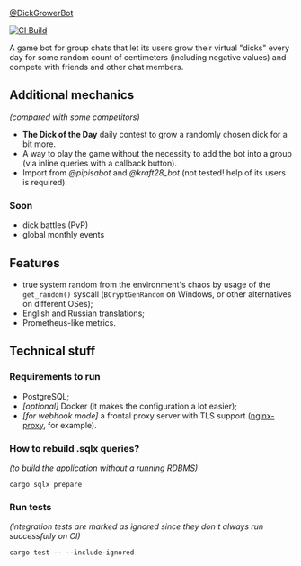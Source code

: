 [@DickGrowerBot](https://t.me/DickGrowerBot)

[![CI Build](https://github.com/kozalosev/DickGrowerBot/actions/workflows/ci-build.yaml/badge.svg?branch=main&event=push)](https://github.com/kozalosev/DickGrowerBot/actions/workflows/ci-build.yaml)

A game bot for group chats that let its users grow their virtual "dicks" every day for some random count of centimeters (including negative values) and compete with friends and other chat members.

Additional mechanics
--------------------
_(compared with some competitors)_

* **The Dick of the Day** daily contest to grow a randomly chosen dick for a bit more.
* A way to play the game without the necessity to add the bot into a group (via inline queries with a callback button).
* Import from _@pipisabot_ and _@kraft28_bot_ (not tested! help of its users is required).

### Soon
* dick battles (PvP)
* global monthly events

Features
--------
* true system random from the environment's chaos by usage of the `get_random()` syscall (`BCryptGenRandom` on Windows, or other alternatives on different OSes);
* English and Russian translations;
* Prometheus-like metrics.

Technical stuff
---------------

### Requirements to run
* PostgreSQL;
* _\[optional]_ Docker (it makes the configuration a lot easier);
* _\[for webhook mode]_ a frontal proxy server with TLS support ([nginx-proxy](https://github.com/nginx-proxy/nginx-proxy), for example).

### How to rebuild .sqlx queries?
_(to build the application without a running RDBMS)_

```shell
cargo sqlx prepare
```

### Run tests
_(integration tests are marked as ignored since they don't always run successfully on CI)_

```shell
cargo test -- --include-ignored
```
